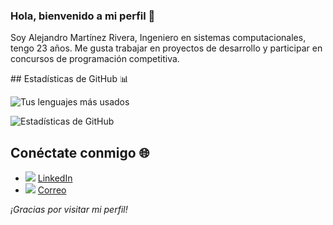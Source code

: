### Hola, bienvenido a mi perfil 👋 
<p>
    Soy Alejandro Martínez Rivera, Ingeniero en sistemas computacionales, tengo 23 años.
    Me gusta trabajar en proyectos de desarrollo y participar en concursos de programación competitiva.
</p> 
## Estadísticas de GitHub 📊

![Tus lenguajes más usados](https://github-readme-stats.vercel.app/api/top-langs/?username=AlejandroMtz10&layout=compact&hide=css,html&langs_count=10&theme=radical)

![Estadísticas de GitHub](https://github-readme-stats.vercel.app/api?username=AlejandroMtz10&show_icons=true&count_private=true&theme=radical)

## Conéctate conmigo 🌐

- <img src= "../recursos/Linkedin.png"/> [LinkedIn](https://www.linkedin.com/in/alejandro-martínez-rivera-a35541248/)
- <img src= "../recursos/ms-outlook.png"/> [Correo](mailto:alex10mtz_rivera@outlook.com)


*¡Gracias por visitar mi perfil!*
<!--
**AlejandroMtz10/AlejandroMtz10** is a ✨ _special_ ✨ repository because its `README.md` (this file) appears on your GitHub profile.

Here are some ideas to get you started:

- 🔭 I’m currently working on ...
- 🌱 I’m currently learning ...
- 👯 I’m looking to collaborate on ...
- 🤔 I’m looking for help with ...
- 💬 Ask me about ...
- 📫 How to reach me: ...
- 😄 Pronouns: ...
- ⚡ Fun fact: ...
-->
